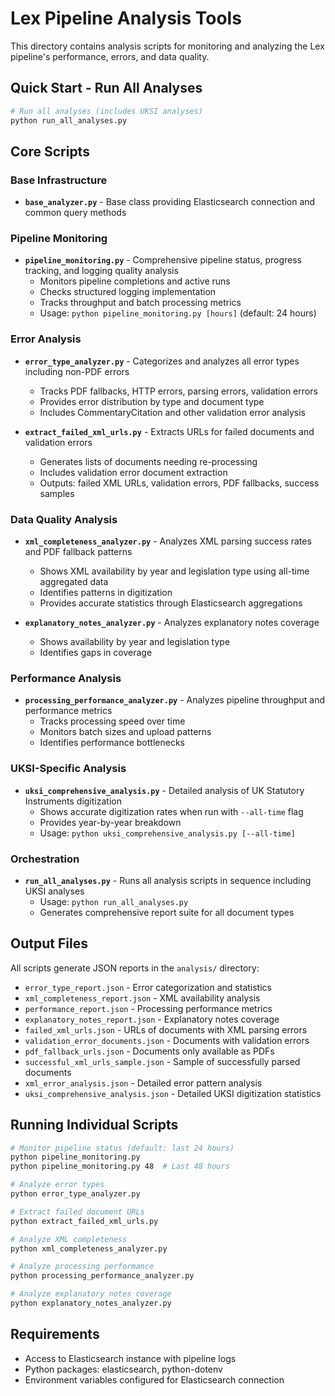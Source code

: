 # Lex Pipeline Analysis Tools

This directory contains analysis scripts for monitoring and analyzing the Lex pipeline's performance, errors, and data quality.

## Quick Start - Run All Analyses

```bash
# Run all analyses (includes UKSI analyses)
python run_all_analyses.py
```

## Core Scripts

### Base Infrastructure
- **`base_analyzer.py`** - Base class providing Elasticsearch connection and common query methods

### Pipeline Monitoring
- **`pipeline_monitoring.py`** - Comprehensive pipeline status, progress tracking, and logging quality analysis
  - Monitors pipeline completions and active runs
  - Checks structured logging implementation
  - Tracks throughput and batch processing metrics
  - Usage: `python pipeline_monitoring.py [hours]` (default: 24 hours)

### Error Analysis
- **`error_type_analyzer.py`** - Categorizes and analyzes all error types including non-PDF errors
  - Tracks PDF fallbacks, HTTP errors, parsing errors, validation errors
  - Provides error distribution by type and document type
  - Includes CommentaryCitation and other validation error analysis
  
- **`extract_failed_xml_urls.py`** - Extracts URLs for failed documents and validation errors
  - Generates lists of documents needing re-processing
  - Includes validation error document extraction
  - Outputs: failed XML URLs, validation errors, PDF fallbacks, success samples

### Data Quality Analysis
- **`xml_completeness_analyzer.py`** - Analyzes XML parsing success rates and PDF fallback patterns
  - Shows XML availability by year and legislation type using all-time aggregated data
  - Identifies patterns in digitization
  - Provides accurate statistics through Elasticsearch aggregations

- **`explanatory_notes_analyzer.py`** - Analyzes explanatory notes coverage
  - Shows availability by year and legislation type
  - Identifies gaps in coverage

### Performance Analysis
- **`processing_performance_analyzer.py`** - Analyzes pipeline throughput and performance metrics
  - Tracks processing speed over time
  - Monitors batch sizes and upload patterns
  - Identifies performance bottlenecks

### UKSI-Specific Analysis
- **`uksi_comprehensive_analysis.py`** - Detailed analysis of UK Statutory Instruments digitization
  - Shows accurate digitization rates when run with `--all-time` flag
  - Provides year-by-year breakdown
  - Usage: `python uksi_comprehensive_analysis.py [--all-time]`

### Orchestration
- **`run_all_analyses.py`** - Runs all analysis scripts in sequence including UKSI analyses
  - Usage: `python run_all_analyses.py`
  - Generates comprehensive report suite for all document types

## Output Files

All scripts generate JSON reports in the `analysis/` directory:

- `error_type_report.json` - Error categorization and statistics
- `xml_completeness_report.json` - XML availability analysis
- `performance_report.json` - Processing performance metrics
- `explanatory_notes_report.json` - Explanatory notes coverage
- `failed_xml_urls.json` - URLs of documents with XML parsing errors
- `validation_error_documents.json` - Documents with validation errors
- `pdf_fallback_urls.json` - Documents only available as PDFs
- `successful_xml_urls_sample.json` - Sample of successfully parsed documents
- `xml_error_analysis.json` - Detailed error pattern analysis
- `uksi_comprehensive_analysis.json` - Detailed UKSI digitization statistics

## Running Individual Scripts

```bash
# Monitor pipeline status (default: last 24 hours)
python pipeline_monitoring.py
python pipeline_monitoring.py 48  # Last 48 hours

# Analyze error types
python error_type_analyzer.py

# Extract failed document URLs
python extract_failed_xml_urls.py

# Analyze XML completeness
python xml_completeness_analyzer.py

# Analyze processing performance
python processing_performance_analyzer.py

# Analyze explanatory notes coverage
python explanatory_notes_analyzer.py
```

## Requirements

- Access to Elasticsearch instance with pipeline logs
- Python packages: elasticsearch, python-dotenv
- Environment variables configured for Elasticsearch connection